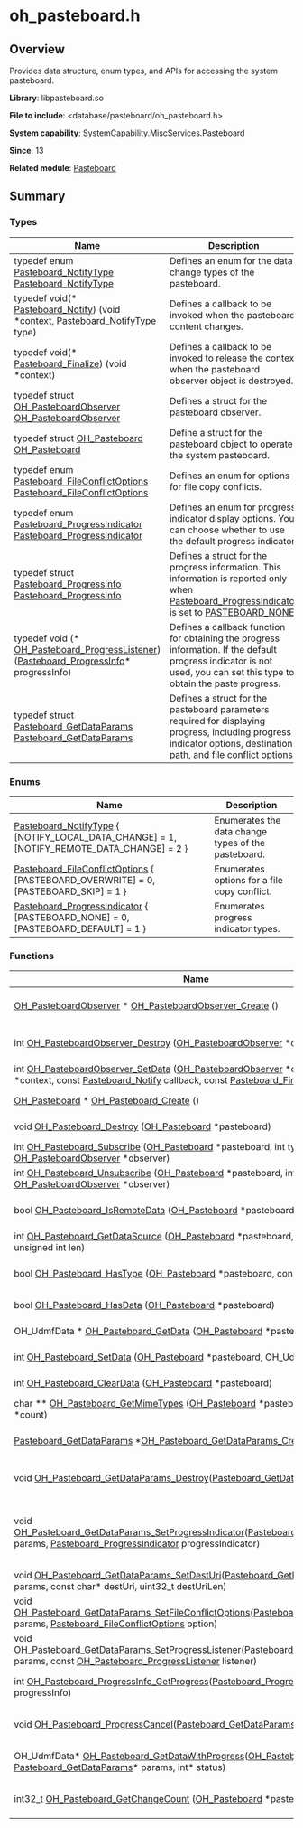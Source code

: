 # oh_pasteboard.h


## Overview

Provides data structure, enum types, and APIs for accessing the system pasteboard.

**Library**: libpasteboard.so

**File to include**: <database/pasteboard/oh_pasteboard.h>

**System capability**: SystemCapability.MiscServices.Pasteboard

**Since**: 13

**Related module**: [Pasteboard](_pasteboard.md)


## Summary


### Types

| Name| Description|
| -------- | -------- |
| typedef enum [Pasteboard_NotifyType](_pasteboard.md#pasteboard_notifytype) [Pasteboard_NotifyType](_pasteboard.md#pasteboard_notifytype) | Defines an enum for the data change types of the pasteboard. |
| typedef void(\* [Pasteboard_Notify](_pasteboard.md#pasteboard_notify)) (void \*context, [Pasteboard_NotifyType](_pasteboard.md#pasteboard_notifytype) type) | Defines a callback to be invoked when the pasteboard content changes. |
| typedef void(\* [Pasteboard_Finalize](_pasteboard.md#pasteboard_finalize)) (void \*context) | Defines a callback to be invoked to release the context when the pasteboard observer object is destroyed. |
| typedef struct [OH_PasteboardObserver](_pasteboard.md#oh_pasteboardobserver) [OH_PasteboardObserver](_pasteboard.md#oh_pasteboardobserver) | Defines a struct for the pasteboard observer. |
| typedef struct [OH_Pasteboard](_pasteboard.md#oh_pasteboard) [OH_Pasteboard](_pasteboard.md#oh_pasteboard) | Define a struct for the pasteboard object to operate the system pasteboard. |
| typedef enum [Pasteboard_FileConflictOptions](_pasteboard.md#pasteboard_fileconflictoptions) [Pasteboard_FileConflictOptions](_pasteboard.md#pasteboard_fileconflictoptions) | Defines an enum for options for file copy conflicts.|
| typedef enum [Pasteboard_ProgressIndicator](_pasteboard.md#pasteboard_progressindicator) [Pasteboard_ProgressIndicator](_pasteboard.md#pasteboard_progressindicator) | Defines an enum for progress indicator display options. You can choose whether to use the default progress indicator.|
| typedef struct [Pasteboard_ProgressInfo](_pasteboard.md#pasteboard_progressinfo) [Pasteboard_ProgressInfo](_pasteboard.md#pasteboard_progressinfo) | Defines a struct for the progress information. This information is reported only when [Pasteboard_ProgressIndicator](#pasteboard_progressindicator) is set to [PASTEBOARD_NONE](_pasteboard.md).|
| typedef void (* [OH_Pasteboard_ProgressListener](_pasteboard.md#oh_pasteboard_progresslistener))([Pasteboard_ProgressInfo](_pasteboard.md#pasteboard_progressinfo)* progressInfo) | Defines a callback function for obtaining the progress information. If the default progress indicator is not used, you can set this type to obtain the paste progress.|
| typedef struct [Pasteboard_GetDataParams](_pasteboard.md#pasteboard_getdataparams) [Pasteboard_GetDataParams](_pasteboard.md#pasteboard_getdataparams) | Defines a struct for the pasteboard parameters required for displaying progress, including progress indicator options, destination path, and file conflict options.|


### Enums

| Name| Description|
| -------- | -------- |
| [Pasteboard_NotifyType](_pasteboard.md#pasteboard_notifytype) { [NOTIFY_LOCAL_DATA_CHANGE] = 1, [NOTIFY_REMOTE_DATA_CHANGE] = 2 } | Enumerates the data change types of the pasteboard. |
| [Pasteboard_FileConflictOptions](_pasteboard.md#pasteboard_fileconflictoptions) { [PASTEBOARD_OVERWRITE] = 0, [PASTEBOARD_SKIP] = 1 } | Enumerates options for a file copy conflict.|
| [Pasteboard_ProgressIndicator](_pasteboard.md#pasteboard_progressindicator) { [PASTEBOARD_NONE] = 0, [PASTEBOARD_DEFAULT] = 1 } | Enumerates progress indicator types.|


### Functions

| Name| Description|
| -------- | -------- |
| [OH_PasteboardObserver](_pasteboard.md#oh_pasteboardobserver) \* [OH_PasteboardObserver_Create](_pasteboard.md#oh_pasteboardobserver_create) () | Creates an [OH_PasteboardObserver](_pasteboard.md#oh_pasteboardobserver) instance and a pointer to it. |
| int [OH_PasteboardObserver_Destroy](_pasteboard.md#oh_pasteboardobserver_destroy) ([OH_PasteboardObserver](_pasteboard.md#oh_pasteboardobserver) \*observer) | Destroys an [OH_PasteboardObserver](_pasteboard.md#oh_pasteboardobserver) instance. |
| int [OH_PasteboardObserver_SetData](_pasteboard.md#oh_pasteboardobserver_setdata) ([OH_PasteboardObserver](_pasteboard.md#oh_pasteboardobserver) \*observer, void \*context, const [Pasteboard_Notify](_pasteboard.md#pasteboard_notify) callback, const [Pasteboard_Finalize](_pasteboard.md#pasteboard_finalize) finalize) | Sets a callback for the pasteboard observer. |
| [OH_Pasteboard](_pasteboard.md#oh_pasteboard) \* [OH_Pasteboard_Create](_pasteboard.md#oh_pasteboard_create) () | Creates an [OH_Pasteboard](_pasteboard.md#oh_pasteboard) instance and a pointer to it. |
| void [OH_Pasteboard_Destroy](_pasteboard.md#oh_pasteboard_destroy) ([OH_Pasteboard](_pasteboard.md#oh_pasteboard) \*pasteboard) | Destroys an [OH_Pasteboard](_pasteboard.md#oh_pasteboard) instance. |
| int [OH_Pasteboard_Subscribe](_pasteboard.md#oh_pasteboard_subscribe) ([OH_Pasteboard](_pasteboard.md#oh_pasteboard) \*pasteboard, int type, const [OH_PasteboardObserver](_pasteboard.md#oh_pasteboardobserver) \*observer) | Subscribes to the pasteboard observer. |
| int [OH_Pasteboard_Unsubscribe](_pasteboard.md#oh_pasteboard_unsubscribe) ([OH_Pasteboard](_pasteboard.md#oh_pasteboard) \*pasteboard, int type, const [OH_PasteboardObserver](_pasteboard.md#oh_pasteboardobserver) \*observer) | Unsubscribes from the pasteboard observer. |
| bool [OH_Pasteboard_IsRemoteData](_pasteboard.md#oh_pasteboard_isremotedata) ([OH_Pasteboard](_pasteboard.md#oh_pasteboard) \*pasteboard) | Checks whether the pasteboard data comes from remote devices. |
| int [OH_Pasteboard_GetDataSource](_pasteboard.md#oh_pasteboard_getdatasource) ([OH_Pasteboard](_pasteboard.md#oh_pasteboard) \*pasteboard, char \*source, unsigned int len) | Obtains the pasteboard data source. |
| bool [OH_Pasteboard_HasType](_pasteboard.md#oh_pasteboard_hastype) ([OH_Pasteboard](_pasteboard.md#oh_pasteboard) \*pasteboard, const char \*type) | Checks whether the pasteboard contains data of the specified type. |
| bool [OH_Pasteboard_HasData](_pasteboard.md#oh_pasteboard_hasdata) ([OH_Pasteboard](_pasteboard.md#oh_pasteboard) \*pasteboard) | Checks whether the pasteboard contains data. |
| OH_UdmfData \* [OH_Pasteboard_GetData](_pasteboard.md#oh_pasteboard_getdata) ([OH_Pasteboard](_pasteboard.md#oh_pasteboard) \*pasteboard, int \*status) | Obtains data from the pasteboard. |
| int [OH_Pasteboard_SetData](_pasteboard.md#oh_pasteboard_setdata) ([OH_Pasteboard](_pasteboard.md#oh_pasteboard) \*pasteboard, OH_UdmfData \*data) | Writes the unified data object to the pasteboard. |
| int [OH_Pasteboard_ClearData](_pasteboard.md#oh_pasteboard_cleardata) ([OH_Pasteboard](_pasteboard.md#oh_pasteboard) \*pasteboard) | Clears data from the pasteboard. |
| char ** [OH_Pasteboard_GetMimeTypes](_pasteboard.md#oh_pasteboard_getmimetypes) ([OH_Pasteboard](_pasteboard.md#oh_pasteboard) \*pasteboard, unsigned int *count) | Obtains the MIME type from the pasteboard. |
| [Pasteboard_GetDataParams](_pasteboard.md#pasteboard_getdataparams) *[OH_Pasteboard_GetDataParams_Create](_pasteboard.md#oh_pasteboard_getdataparams_create)(void) | Creates a [Pasteboard_GetDataParams](_pasteboard.md#pasteboard_getdataparams) instance and a pointer to it.|
| void [OH_Pasteboard_GetDataParams_Destroy](_pasteboard.md#oh_pasteboard_getdataparams_destroy)([Pasteboard_GetDataParams](_pasteboard.md#pasteboard_getdataparams)* params) | Destroys a [Pasteboard_GetDataParams](_pasteboard.md#pasteboard_getdataparams) instance.|
| void [OH_Pasteboard_GetDataParams_SetProgressIndicator](_pasteboard.md#oh_pasteboard_getdataparams_setprogressindicator)([Pasteboard_GetDataParams](_pasteboard.md#pasteboard_getdataparams)* params, [Pasteboard_ProgressIndicator](_pasteboard.md#pasteboard_progressindicator) progressIndicator) | Sets the progress indication options in [Pasteboard_GetDataParams](_pasteboard.md#pasteboard_getdataparams). You can use the default progress indicator as required.|
| void [OH_Pasteboard_GetDataParams_SetDestUri](_pasteboard.md#oh_pasteboard_getdataparams_setdesturi)([Pasteboard_GetDataParams](_pasteboard.md#pasteboard_getdataparams)* params, const char* destUri, uint32_t destUriLen) | Sets the destination path in [Pasteboard_GetDataParams](_pasteboard.md#pasteboard_getdataparams).|
| void [OH_Pasteboard_GetDataParams_SetFileConflictOptions](_pasteboard.md#oh_pasteboard_getdataparams_setfileconflictoptions)([Pasteboard_GetDataParams](_pasteboard.md#pasteboard_getdataparams)* params, [Pasteboard_FileConflictOptions](_pasteboard.md#pasteboard_fileconflictoptions) option) | Sets the file copy conflict options in [Pasteboard_GetDataParams](_pasteboard.md#pasteboard_getdataparams).|
| void [OH_Pasteboard_GetDataParams_SetProgressListener](_pasteboard.md#oh_pasteboard_getdataparams_setprogresslistener)([Pasteboard_GetDataParams](_pasteboard.md#pasteboard_getdataparams)* params, const [OH_Pasteboard_ProgressListener](_pasteboard.md#oh_pasteboard_progresslistener) listener) | Sets a progress listener in [Pasteboard_GetDataParams](_pasteboard.md#pasteboard_getdataparams).|
| int [OH_Pasteboard_ProgressInfo_GetProgress](_pasteboard.md#oh_pasteboard_progressinfo_getprogress)([Pasteboard_ProgressInfo](_pasteboard.md#pasteboard_progressinfo)* progressInfo) | Obtains the pasting progress using [Pasteboard_ProgressInfo](_pasteboard.md#pasteboard_progressinfo).|
| void [OH_Pasteboard_ProgressCancel](_pasteboard.md#oh_pasteboard_progresscancel)([Pasteboard_GetDataParams](_pasteboard.md#pasteboard_getdataparams)* params) | Cancels an ongoing copy and paste task using [Pasteboard_GetDataParams](_pasteboard.md#pasteboard_getdataparams).|
| OH_UdmfData* [OH_Pasteboard_GetDataWithProgress](_pasteboard.md#oh_pasteboard_getdatawithprogress)([OH_Pasteboard](_pasteboard.md#oh_pasteboard)* pasteboard, [Pasteboard_GetDataParams](_pasteboard.md#pasteboard_getdataparams)* params, int* status) | Obtains the pasteboard data and pasting progress. Folders cannot be copied.|
| int32_t [OH_Pasteboard_GetChangeCount](_pasteboard.md#oh_pasteboard_getchangecount) ([OH_Pasteboard](_pasteboard.md#oh_pasteboard) \*pasteboard) | Obtains the number of times that the pasteboard data changes. |
